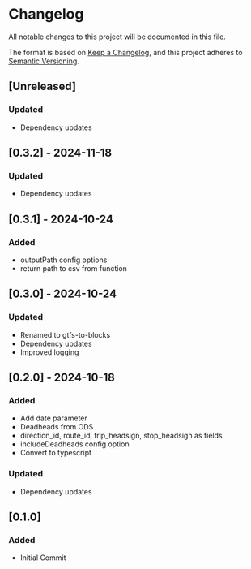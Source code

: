 # Changelog

All notable changes to this project will be documented in this file.

The format is based on [Keep a Changelog](https://keepachangelog.com/en/1.0.0/),
and this project adheres to [Semantic Versioning](https://semver.org/spec/v2.0.0.html).

## [Unreleased]

### Updated
- Dependency updates

## [0.3.2] - 2024-11-18

### Updated
- Dependency updates

## [0.3.1] - 2024-10-24

### Added
- outputPath config options
- return path to csv from function

## [0.3.0] - 2024-10-24

### Updated
- Renamed to gtfs-to-blocks
- Dependency updates
- Improved logging

## [0.2.0] - 2024-10-18

### Added 
- Add date parameter
- Deadheads from ODS
- direction_id, route_id, trip_headsign, stop_headsign as fields
- includeDeadheads config option
- Convert to typescript

### Updated
- Dependency updates

## [0.1.0]

### Added
- Initial Commit
